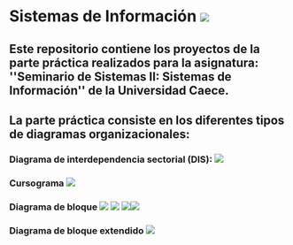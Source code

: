 # Sistemas de Información <img src="https://img.icons8.com/cotton/50/000000/information-pyramid.png"/>

## Este repositorio contiene los proyectos de la parte práctica realizados para la asignatura: ''Seminario de Sistemas II: Sistemas de Información'' de la Universidad Caece.
## La parte práctica consiste en los diferentes tipos de diagramas organizacionales:
### Diagrama de interdependencia sectorial (DIS): <img src="https://img.icons8.com/carbon-copy/60/000000/serial-tasks.png"/>
### Cursograma <img src="https://img.icons8.com/dusk/50/000000/workflow.png"/>
### Diagrama de bloque <img src="https://img.icons8.com/dotty/80/000000/activity-feed.png"/> <img src="https://img.icons8.com/dotty/50/000000/box.png"/> <img src="https://img.icons8.com/ios/50/000000/sankey.png"/><img src="https://img.icons8.com/dotty/50/000000/box.png"/>
### Diagrama de bloque extendido <img src="https://img.icons8.com/dotty/60/000000/activity-grid.png"/>
